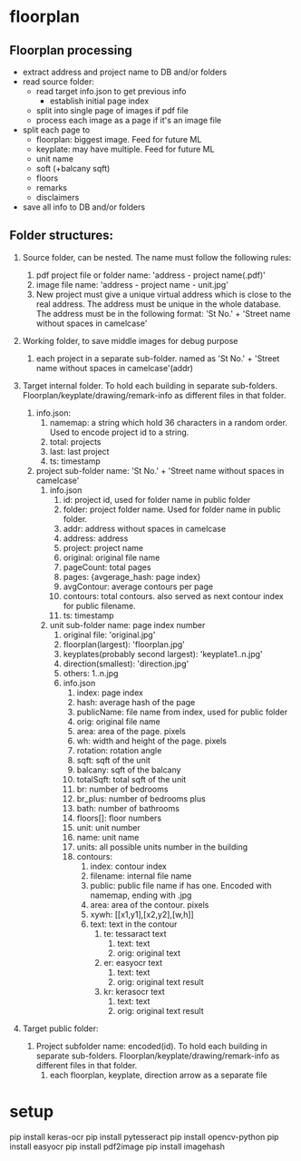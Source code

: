 # floorplan

## Floorplan processing

- extract address and project name to DB and/or folders
- read source folder:
  - read target info.json to get previous info
    - establish initial page index
  - split into single page of images if pdf file
  - process each image as a page if it's an image file
- split each page to
  - floorplan: biggest image. Feed for future ML
  - keyplate: may have multiple. Feed for future ML
  - unit name
  - soft (+balcany sqft)
  - floors
  - remarks
  - disclaimers
- save all info to DB and/or folders

## Folder structures:

1. Source folder, can be nested. The name must follow the following rules:
   1. pdf project file or folder name: 'address - project name(.pdf)'
   2. image file name: 'address - project name - unit.jpg'
   3. New project must give a unique virtual address which is close to the real address. The address must be unique in the whole database. The address must be in the following format: 'St No.' + 'Street name without spaces in camelcase'
2. Working folder, to save middle images for debug purpose
   1. each project in a separate sub-folder. named as 'St No.' + 'Street name without spaces in camelcase'(addr)
3. Target internal folder. To hold each building in separate sub-folders. Floorplan/keyplate/drawing/remark-info as different files in that folder.

   1. info.json:
      1. namemap: a string which hold 36 characters in a random order. Used to encode project id to a string.
      2. total: projects
      3. last: last project
      4. ts: timestamp
   2. project sub-folder name: 'St No.' + 'Street name without spaces in camelcase'
      1. info.json
         1. id: project id, used for folder name in public folder
         2. folder: project folder name. Used for folder name in public folder.
         3. addr: address without spaces in camelcase
         4. address: address
         5. project: project name
         6. original: original file name
         7. pageCount: total pages
         8. pages: {avgerage_hash: page index}
         9. avgContour: average contours per page
         10. contours: total contours. also served as next contour index for public filename.
         11. ts: timestamp
      2. unit sub-folder name: page index number
         1. original file: 'original.jpg'
         2. floorplan(largest): 'floorplan.jpg'
         3. keyplates(probably second largest): 'keyplate1..n.jpg'
         4. direction(smallest): 'direction.jpg'
         5. others: 1..n.jpg
         6. info.json
            1. index: page index
            2. hash: average hash of the page
            3. publicName: file name from index, used for public folder
            4. orig: original file name
            5. area: area of the page. pixels
            6. wh: width and height of the page. pixels
            7. rotation: rotation angle
            8. sqft: sqft of the unit
            9. balcany: sqft of the balcany
            10. totalSqft: total sqft of the unit
            11. br: number of bedrooms
            12. br_plus: number of bedrooms plus
            13. bath: number of bathrooms
            14. floors[]: floor numbers
            15. unit: unit number
            16. name: unit name
            17. units: all possible units number in the building
            18. contours:
                1. index: contour index
                2. filename: internal file name
                3. public: public file name if has one. Encoded with namemap, ending with .jpg
                4. area: area of the contour. pixels
                5. xywh: [[x1,y1],[x2,y2],[w,h]]
                6. text: text in the contour
                   1. te: tessaract text
                      1. text: text
                      2. orig: original text
                   2. er: easyocr text
                      1. text: text
                      2. orig: original text result
                   3. kr: kerasocr text
                      1. text: text
                      2. orig: original text result

4. Target public folder:
   1. Project subfolder name: encoded(id). To hold each building in separate sub-folders. Floorplan/keyplate/drawing/remark-info as different files in that folder.
      1. each floorplan, keyplate, direction arrow as a separate file

# setup

pip install keras-ocr
pip install pytesseract
pip install opencv-python
pip install easyocr
pip install pdf2image
pip install imagehash
